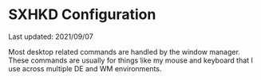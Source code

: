 # SXHKD Configuration
Last updated: 2021/09/07

Most desktop related commands are handled by the window manager. These commands are usually for things like my mouse and keyboard that I use across multiple DE and WM environments.